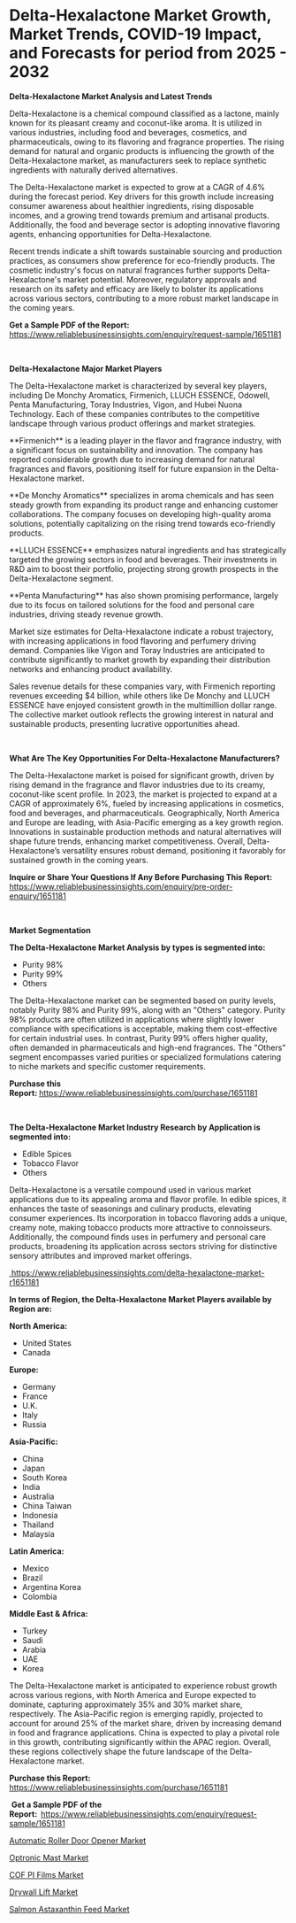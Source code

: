 <p><h1>Delta-Hexalactone Market Growth, Market Trends, COVID-19 Impact, and Forecasts for period from 2025 - 2032</h1></p><p><strong>Delta-Hexalactone Market Analysis and Latest Trends</strong></p>
<p><p>Delta-Hexalactone is a chemical compound classified as a lactone, mainly known for its pleasant creamy and coconut-like aroma. It is utilized in various industries, including food and beverages, cosmetics, and pharmaceuticals, owing to its flavoring and fragrance properties. The rising demand for natural and organic products is influencing the growth of the Delta-Hexalactone market, as manufacturers seek to replace synthetic ingredients with naturally derived alternatives.</p><p>The Delta-Hexalactone market is expected to grow at a CAGR of 4.6% during the forecast period. Key drivers for this growth include increasing consumer awareness about healthier ingredients, rising disposable incomes, and a growing trend towards premium and artisanal products. Additionally, the food and beverage sector is adopting innovative flavoring agents, enhancing opportunities for Delta-Hexalactone.</p><p>Recent trends indicate a shift towards sustainable sourcing and production practices, as consumers show preference for eco-friendly products. The cosmetic industry's focus on natural fragrances further supports Delta-Hexalactone's market potential. Moreover, regulatory approvals and research on its safety and efficacy are likely to bolster its applications across various sectors, contributing to a more robust market landscape in the coming years.</p></p>
<p><strong>Get a Sample PDF of the Report:&nbsp;</strong> <a href="https://www.reliablebusinessinsights.com/enquiry/request-sample/1651181?utm_campaign=2446&utm_medium=2&utm_source=Github&utm_content=ia&utm_term=23032025&utm_id=delta-hexalactone">https://www.reliablebusinessinsights.com/enquiry/request-sample/1651181</a></p>
<p>&nbsp;</p>
<p><strong>Delta-Hexalactone Major Market Players</strong></p>
<p><p>The Delta-Hexalactone market is characterized by several key players, including De Monchy Aromatics, Firmenich, LLUCH ESSENCE, Odowell, Penta Manufacturing, Toray Industries, Vigon, and Hubei Nuona Technology. Each of these companies contributes to the competitive landscape through various product offerings and market strategies.</p><p>**Firmenich** is a leading player in the flavor and fragrance industry, with a significant focus on sustainability and innovation. The company has reported considerable growth due to increasing demand for natural fragrances and flavors, positioning itself for future expansion in the Delta-Hexalactone market.</p><p>**De Monchy Aromatics** specializes in aroma chemicals and has seen steady growth from expanding its product range and enhancing customer collaborations. The company focuses on developing high-quality aroma solutions, potentially capitalizing on the rising trend towards eco-friendly products.</p><p>**LLUCH ESSENCE** emphasizes natural ingredients and has strategically targeted the growing sectors in food and beverages. Their investments in R&D aim to boost their portfolio, projecting strong growth prospects in the Delta-Hexalactone segment.</p><p>**Penta Manufacturing** has also shown promising performance, largely due to its focus on tailored solutions for the food and personal care industries, driving steady revenue growth.</p><p>Market size estimates for Delta-Hexalactone indicate a robust trajectory, with increasing applications in food flavoring and perfumery driving demand. Companies like Vigon and Toray Industries are anticipated to contribute significantly to market growth by expanding their distribution networks and enhancing product availability.</p><p>Sales revenue details for these companies vary, with Firmenich reporting revenues exceeding $4 billion, while others like De Monchy and LLUCH ESSENCE have enjoyed consistent growth in the multimillion dollar range. The collective market outlook reflects the growing interest in natural and sustainable products, presenting lucrative opportunities ahead.</p></p>
<p>&nbsp;</p>
<p><strong>What Are The Key Opportunities For Delta-Hexalactone Manufacturers?</strong></p>
<p><p>The Delta-Hexalactone market is poised for significant growth, driven by rising demand in the fragrance and flavor industries due to its creamy, coconut-like scent profile. In 2023, the market is projected to expand at a CAGR of approximately 6%, fueled by increasing applications in cosmetics, food and beverages, and pharmaceuticals. Geographically, North America and Europe are leading, with Asia-Pacific emerging as a key growth region. Innovations in sustainable production methods and natural alternatives will shape future trends, enhancing market competitiveness. Overall, Delta-Hexalactone’s versatility ensures robust demand, positioning it favorably for sustained growth in the coming years.</p></p>
<p><strong>Inquire or Share Your Questions If Any Before Purchasing This Report:</strong> <a href="https://www.reliablebusinessinsights.com/enquiry/pre-order-enquiry/1651181?utm_campaign=2446&utm_medium=2&utm_source=Github&utm_content=ia&utm_term=23032025&utm_id=delta-hexalactone">https://www.reliablebusinessinsights.com/enquiry/pre-order-enquiry/1651181</a></p>
<p>&nbsp;</p>
<p><strong>Market Segmentation</strong></p>
<p><strong>The Delta-Hexalactone Market Analysis by types is segmented into:</strong></p>
<p><ul><li>Purity 98%</li><li>Purity 99%</li><li>Others</li></ul></p>
<p><p>The Delta-Hexalactone market can be segmented based on purity levels, notably Purity 98% and Purity 99%, along with an "Others" category. Purity 98% products are often utilized in applications where slightly lower compliance with specifications is acceptable, making them cost-effective for certain industrial uses. In contrast, Purity 99% offers higher quality, often demanded in pharmaceuticals and high-end fragrances. The "Others" segment encompasses varied purities or specialized formulations catering to niche markets and specific customer requirements.</p></p>
<p><strong>Purchase this Report:&nbsp;</strong><a href="https://www.reliablebusinessinsights.com/purchase/1651181?utm_campaign=2446&utm_medium=2&utm_source=Github&utm_content=ia&utm_term=23032025&utm_id=delta-hexalactone">https://www.reliablebusinessinsights.com/purchase/1651181</a></p>
<p>&nbsp;</p>
<p><strong>The Delta-Hexalactone Market Industry Research by Application is segmented into:</strong></p>
<p><ul><li>Edible Spices</li><li>Tobacco Flavor</li><li>Others</li></ul></p>
<p><p>Delta-Hexalactone is a versatile compound used in various market applications due to its appealing aroma and flavor profile. In edible spices, it enhances the taste of seasonings and culinary products, elevating consumer experiences. Its incorporation in tobacco flavoring adds a unique, creamy note, making tobacco products more attractive to connoisseurs. Additionally, the compound finds uses in perfumery and personal care products, broadening its application across sectors striving for distinctive sensory attributes and improved market offerings.</p></p>
<p><a href="https://www.reliablebusinessinsights.com/delta-hexalactone-market-r1651181?utm_campaign=2446&utm_medium=2&utm_source=Github&utm_content=ia&utm_term=23032025&utm_id=delta-hexalactone">&nbsp;https://www.reliablebusinessinsights.com/delta-hexalactone-market-r1651181</a></p>
<p><strong>In terms of Region, the Delta-Hexalactone Market Players available by Region are:</strong></p>
<p>
    <p> <strong> North America: </strong>
        <ul>
            <li>United States</li>
            <li>Canada</li>
        </ul>
        </p> 
    <p> <strong> Europe: </strong>
        <ul>
            <li>Germany</li>
            <li>France</li>
            <li>U.K.</li>
            <li>Italy</li>
            <li>Russia</li>
        </ul>
        </p> 
    <p> <strong> Asia-Pacific: </strong>
        <ul>
            <li>China</li>
            <li>Japan</li>
            <li>South Korea</li>
            <li>India</li>
            <li>Australia</li>
            <li>China Taiwan</li>
            <li>Indonesia</li>
            <li>Thailand</li>
            <li>Malaysia</li>
        </ul>
        </p> 
    <p> <strong> Latin America: </strong>
        <ul>
            <li>Mexico</li>
            <li>Brazil</li>
            <li>Argentina Korea</li>
            <li>Colombia</li>
        </ul>
        </p> 
    <p> <strong> Middle East & Africa: </strong>
        <ul>
            <li>Turkey</li>
            <li>Saudi</li>
            <li>Arabia</li>
            <li>UAE</li>
            <li>Korea</li>
        </ul>
    </p>
    </p>
<p><p>The Delta-Hexalactone market is anticipated to experience robust growth across various regions, with North America and Europe expected to dominate, capturing approximately 35% and 30% market share, respectively. The Asia-Pacific region is emerging rapidly, projected to account for around 25% of the market share, driven by increasing demand in food and fragrance applications. China is expected to play a pivotal role in this growth, contributing significantly within the APAC region. Overall, these regions collectively shape the future landscape of the Delta-Hexalactone market.</p></p>
<p><strong>Purchase this Report: </strong><a href="https://www.reliablebusinessinsights.com/purchase/1651181?utm_campaign=2446&utm_medium=2&utm_source=Github&utm_content=ia&utm_term=23032025&utm_id=delta-hexalactone">https://www.reliablebusinessinsights.com/purchase/1651181</a></p>
<p>&nbsp;<strong>Get a Sample PDF of the Report:&nbsp;&nbsp;</strong><a href="https://www.reliablebusinessinsights.com/enquiry/request-sample/1651181?utm_campaign=2446&utm_medium=2&utm_source=Github&utm_content=ia&utm_term=23032025&utm_id=delta-hexalactone">https://www.reliablebusinessinsights.com/enquiry/request-sample/1651181</a></p>
<p><strong></strong></p>
<p><p><a href="https://www.linkedin.com/pulse/automatic-roller-door-opener-market-size-analysis-quantitative-gwhff?utm_campaign=2446&utm_medium=2&utm_source=Github&utm_content=ia&utm_term=23032025&utm_id=delta-hexalactone">Automatic Roller Door Opener Market</a></p><p><a href="https://www.linkedin.com/pulse/optronic-mast-market-analysis-future-growth-trends-revenue-mguuf?utm_campaign=2446&utm_medium=2&utm_source=Github&utm_content=ia&utm_term=23032025&utm_id=delta-hexalactone">Optronic Mast Market</a></p><p><a href="https://github.com/szaszgrychkq/Market-Research-Report-List-1/blob/main/cof-pi-films-market.md?utm_campaign=2446&utm_medium=2&utm_source=Github&utm_content=ia&utm_term=23032025&utm_id=delta-hexalactone">COF PI Films Market</a></p><p><a href="https://www.linkedin.com/pulse/detailed-analysis-size-dynamics-expected-development-drywall-yk2rf?utm_campaign=2446&utm_medium=2&utm_source=Github&utm_content=ia&utm_term=23032025&utm_id=delta-hexalactone">Drywall Lift Market</a></p><p><a href="https://github.com/kaganalcinwv/Market-Research-Report-List-1/blob/main/salmon-astaxanthin-feed-market.md?utm_campaign=2446&utm_medium=2&utm_source=Github&utm_content=ia&utm_term=23032025&utm_id=delta-hexalactone">Salmon Astaxanthin Feed Market</a></p></p>